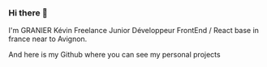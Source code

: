 ### Hi there 👋

I'm  GRANIER Kévin
Freelance Junior Développeur FrontEnd / React
base in france near to Avignon.

And here is my Github where you can see my personal projects
<!--
**hoop30/hoop30** is a ✨ _special_ ✨ repository because its `README.md` (this file) appears on your GitHub profile.

Here are some ideas to get you started:

- 🔭 I’m currently working on ...
- 🌱 I’m currently learning ...
- 👯 I’m looking to collaborate on ...
- 🤔 I’m looking for help with ...
- 💬 Ask me about ...
- 📫 How to reach me: ...
- 😄 Pronouns: ...
- ⚡ Fun fact: ...
-->
